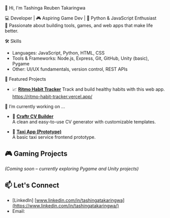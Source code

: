 👋 Hi, I'm Tashinga Reuben Takaringwa

💻 Developer | 🎮 Aspiring Game Dev | 🐍 Python & JavaScript Enthusiast  
🚀 Passionate about building tools, games, and web apps that make life better.

🛠️ Skills
- Languages: JavaScript, Python, HTML, CSS
- Tools & Frameworks: Node.js, Express, Git, GitHub, Unity (basic), Pygame
- Other: UI/UX fundamentals, version control, REST APIs
 
📂 Featured Projects

- 📈 [**Ritmo Habit Tracker**](https://github.com/RxRakari/v0-ritmo-habit-tracker)
  Track and build healthy habits with this web app.
  https://ritmo-habit-tracker.vercel.app/
  
🔭 I’m currently working on ...

- 🔧 [**Craftr CV Builder**](https://github.com/Rakari-dev/craftr-cv-builder)  
  A clean and easy-to-use CV generator with customizable templates.

- 🚕 [**Taxi App (Prototype)**](https://github.com/Rakari-dev/taxiapp)  
  A basic taxi service frontend prototype.

## 🎮 Gaming Projects
*(Coming soon – currently exploring Pygame and Unity projects)*

## 📫 Let's Connect
- [LinkedIn] [www.linkedin.com/in/tashingatakaringwa](https://www.linkedin.com/in/tashingatakaringwa/)
- Email: 
<!--
**Rakari-dev/Rakari-dev** is a ✨ _special_ ✨ repository because its `README.md` (this file) appears on your GitHub profile.

Here are some ideas to get you started:

- 🔭 I’m currently working on ...
- 🌱 I’m currently learning ...
- 👯 I’m looking to collaborate on ...
- 🤔 I’m looking for help with ...
- 💬 Ask me about ...
- 📫 How to reach me: ...
- 😄 Pronouns: ...
- ⚡ Fun fact: ...
-->
